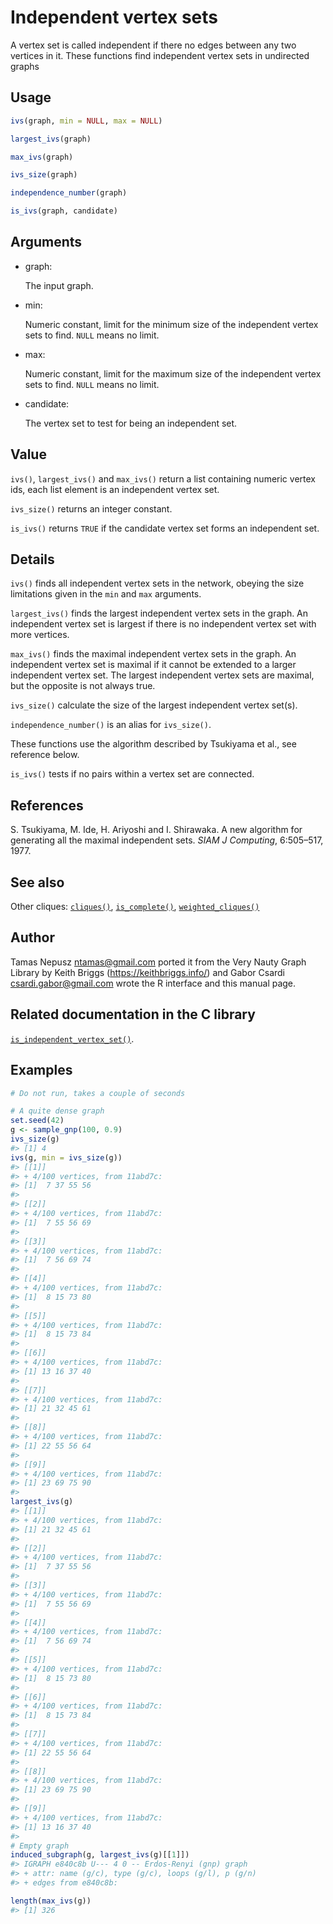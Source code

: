 # Independent vertex sets

A vertex set is called independent if there no edges between any two
vertices in it. These functions find independent vertex sets in
undirected graphs

## Usage

``` r
ivs(graph, min = NULL, max = NULL)

largest_ivs(graph)

max_ivs(graph)

ivs_size(graph)

independence_number(graph)

is_ivs(graph, candidate)
```

## Arguments

- graph:

  The input graph.

- min:

  Numeric constant, limit for the minimum size of the independent vertex
  sets to find. `NULL` means no limit.

- max:

  Numeric constant, limit for the maximum size of the independent vertex
  sets to find. `NULL` means no limit.

- candidate:

  The vertex set to test for being an independent set.

## Value

`ivs()`, `largest_ivs()` and `max_ivs()` return a list containing
numeric vertex ids, each list element is an independent vertex set.

`ivs_size()` returns an integer constant.

`is_ivs()` returns `TRUE` if the candidate vertex set forms an
independent set.

## Details

`ivs()` finds all independent vertex sets in the network, obeying the
size limitations given in the `min` and `max` arguments.

`largest_ivs()` finds the largest independent vertex sets in the graph.
An independent vertex set is largest if there is no independent vertex
set with more vertices.

`max_ivs()` finds the maximal independent vertex sets in the graph. An
independent vertex set is maximal if it cannot be extended to a larger
independent vertex set. The largest independent vertex sets are maximal,
but the opposite is not always true.

`ivs_size()` calculate the size of the largest independent vertex
set(s).

`independence_number()` is an alias for `ivs_size()`.

These functions use the algorithm described by Tsukiyama et al., see
reference below.

`is_ivs()` tests if no pairs within a vertex set are connected.

## References

S. Tsukiyama, M. Ide, H. Ariyoshi and I. Shirawaka. A new algorithm for
generating all the maximal independent sets. *SIAM J Computing*,
6:505–517, 1977.

## See also

Other cliques: [`cliques()`](https://r.igraph.org/reference/cliques.md),
[`is_complete()`](https://r.igraph.org/reference/is_complete.md),
[`weighted_cliques()`](https://r.igraph.org/reference/weighted_cliques.md)

## Author

Tamas Nepusz <ntamas@gmail.com> ported it from the Very Nauty Graph
Library by Keith Briggs (<https://keithbriggs.info/>) and Gabor Csardi
<csardi.gabor@gmail.com> wrote the R interface and this manual page.

## Related documentation in the C library

[`is_independent_vertex_set()`](https://igraph.org/c/html/latest/igraph-Cliques.html#igraph_is_independent_vertex_set).

## Examples

``` r
# Do not run, takes a couple of seconds

# A quite dense graph
set.seed(42)
g <- sample_gnp(100, 0.9)
ivs_size(g)
#> [1] 4
ivs(g, min = ivs_size(g))
#> [[1]]
#> + 4/100 vertices, from 11abd7c:
#> [1]  7 37 55 56
#> 
#> [[2]]
#> + 4/100 vertices, from 11abd7c:
#> [1]  7 55 56 69
#> 
#> [[3]]
#> + 4/100 vertices, from 11abd7c:
#> [1]  7 56 69 74
#> 
#> [[4]]
#> + 4/100 vertices, from 11abd7c:
#> [1]  8 15 73 80
#> 
#> [[5]]
#> + 4/100 vertices, from 11abd7c:
#> [1]  8 15 73 84
#> 
#> [[6]]
#> + 4/100 vertices, from 11abd7c:
#> [1] 13 16 37 40
#> 
#> [[7]]
#> + 4/100 vertices, from 11abd7c:
#> [1] 21 32 45 61
#> 
#> [[8]]
#> + 4/100 vertices, from 11abd7c:
#> [1] 22 55 56 64
#> 
#> [[9]]
#> + 4/100 vertices, from 11abd7c:
#> [1] 23 69 75 90
#> 
largest_ivs(g)
#> [[1]]
#> + 4/100 vertices, from 11abd7c:
#> [1] 21 32 45 61
#> 
#> [[2]]
#> + 4/100 vertices, from 11abd7c:
#> [1]  7 37 55 56
#> 
#> [[3]]
#> + 4/100 vertices, from 11abd7c:
#> [1]  7 55 56 69
#> 
#> [[4]]
#> + 4/100 vertices, from 11abd7c:
#> [1]  7 56 69 74
#> 
#> [[5]]
#> + 4/100 vertices, from 11abd7c:
#> [1]  8 15 73 80
#> 
#> [[6]]
#> + 4/100 vertices, from 11abd7c:
#> [1]  8 15 73 84
#> 
#> [[7]]
#> + 4/100 vertices, from 11abd7c:
#> [1] 22 55 56 64
#> 
#> [[8]]
#> + 4/100 vertices, from 11abd7c:
#> [1] 23 69 75 90
#> 
#> [[9]]
#> + 4/100 vertices, from 11abd7c:
#> [1] 13 16 37 40
#> 
# Empty graph
induced_subgraph(g, largest_ivs(g)[[1]])
#> IGRAPH e840c8b U--- 4 0 -- Erdos-Renyi (gnp) graph
#> + attr: name (g/c), type (g/c), loops (g/l), p (g/n)
#> + edges from e840c8b:

length(max_ivs(g))
#> [1] 326
```
